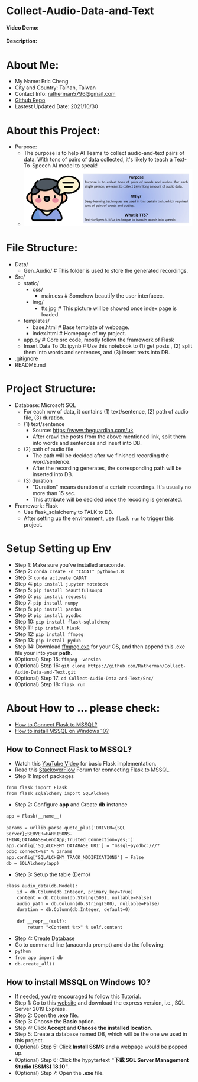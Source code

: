 # Collect-Audio-Data-and-Text
#### Video Demo:  <URL HERE>
#### Description:

# About Me:
* My Name: Eric Cheng
* City and Country: Tainan, Taiwan
* Contact Info: [ratherman5796@gmail.com](ratherman5796@gmail.com)
* [Github Repo](https://github.com/Ratherman/Collect-Audio-Data-and-Text)
* Lastest Updated Date: 2021/10/30

# About this Project:
* Purpose:
    * The purpose is to help AI Teams to collect audio-and-text pairs of data. With tons of pairs of data collected, it's likely to teach a Text-To-Speech AI model to speak!
    * ![](https://github.com/Ratherman/Collect-Audio-Data-and-Text/blob/main/Src/static/img/tts.jpg)

# File Structure:
- Data/
    - Gen_Audio/ # This folder is used to store the generated recordings.
- Src/
    - static/
        - css/
            - main.css # Somehow beautify the user interfacec.
        - img/
            - tts.jpg # This picture will be showed once index page is loaded.
    - templates/
        - base.html # Base template of webpage.
        - index.html # Homepage of my project.
    - app.py # Core src code, mostly follow the framework of Flask
    - Insert Data To Db.ipynb # Use this notebook to (1) get posts , (2) split them into words and sentences, and (3) insert texts into DB.
- .gitignore
- README.md

# Project Structure:
* Database: Microsoft SQL
    * For each row of data, it contains (1) text/sentence, (2) path of audio file, (3) duration.
    * (1) text/sentence
        * Source: https://www.theguardian.com/uk
        * After crawl the posts from the above mentioned link, split them into words and sentences and insert into DB.
    * (2) path of audio file
        * The path will be decided after we finished recording the word/sentence.
        * After the recording generates, the corresponding path will be inserted into DB.
    * (3) duration
        * "Duration" means duration of a certain recordings. It's usually no more than 15 sec.
        * This attribute will be decided once the recoding is generated. 
* Framework: Flask
    * Use flask_sqlalchemy to TALK to DB.
    * After setting up the environment, use `flask run` to trigger this project.

# Setup Setting up Env
* Step 1: Make sure you've installed anaconde.
* Step 2: `conda create -n "CADAT" python=3.8`
* Step 3: `conda activate CADAT`
* Step 4: `pip install jupyter notebook`
* Step 5: `pip install beautifulsoup4`
* Step 6: `pip install requests`
* Step 7: `pip install numpy`
* Step 8: `pip install pandas`
* Step 9: `pip install pyodbc`
* Step 10: `pip install flask-sqlalchemy`
* Step 11: `pip install flask`
* Step 12: `pip install ffmpeg`
* Step 13: `pip install pydub`
* Step 14: Download [ffmpeg.exe](https://github.com/BtbN/FFmpeg-Builds/releases) for your OS, and then append this .exe file your into your **path**.
* (Optional) Step 15: `ffmpeg -version`
* (Optional) Step 16: `git clone https://github.com/Ratherman/Collect-Audio-Data-and-Text.git`
* (Optional) Step 17: `cd Collect-Audio-Data-and-Text/Src/`
* (Optional) Step 18: `flask run`

# About How to ... please check:
* [How to Connect Flask to MSSQL?](https://github.com/Ratherman/Collect-Audio-Data-and-Text#how-to-connect-flask-to-mssql)
* [How to install MSSQL on Windows 10?](https://github.com/Ratherman/Collect-Audio-Data-and-Text#how-to-install-mssql-on-windows-10)

## How to Connect Flask to MSSQL?
* Watch this [YouTube Video](https://www.youtube.com/watch?v=Z1RJmh_OqeA) for basic Flask implementation.
* Read this [StackoverFlow](https://stackoverflow.com/questions/46739295/connect-to-mssql-database-using-flask-sqlalchemy) Forum for connecting Flask to MSSQL.
* Step 1: Import packages
```
from flask import Flask
from flask_sqlalchemy import SQLAlchemy

```
* Step 2: Configure **app** and Create **db** instance
```
app = Flask(__name__)

params = urllib.parse.quote_plus('DRIVER={SQL Server};SERVER=HARRISONS-THINK;DATABASE=LendApp;Trusted_Connection=yes;')
app.config['SQLALCHEMY_DATABASE_URI'] = "mssql+pyodbc:///?odbc_connect=%s" % params
app.config["SQLALCHEMY_TRACK_MODIFICATIONS"] = False
db = SQLAlchemy(app)
```

* Step 3: Setup the table (Demo)
```
class audio_data(db.Model):
    id = db.Column(db.Integer, primary_key=True)
    content = db.Column(db.String(500), nullable=False)
    audio_path = db.Column(db.String(500), nullable=False)
    duration = db.Column(db.Integer, default=0)
    
    def __repr__(self):
        return "<Content %r>" % self.content
```

* Step 4: Create Database
* Go to command line (anaconda prompt) and do the following:
* `python`
* `from app import db`
* `db.create_all()`

## How to install MSSQL on Windows 10?
* If needed, you're encouraged to follow this [Tutorial](https://www.guru99.com/download-install-sql-server.html).
* Step 1: Go to this [website](https://www.microsoft.com/en-in/sql-server/sql-server-downloads) and download the express version, i.e., SQL Server 2019 Express.
* Step 2: Open the **.exe** file.
* Step 3: Choose the **Basic** option.
* Step 4: Click **Accept** and **Choose the installed location**.
* Step 5: Create a database named DB, which will be the one we used in this project.
* (Optional) Step 5: Click **Install SSMS** and a webpage would be popped up.
* (Optional) Step 6: Click the hypytertext **"下載 SQL Server Management Studio (SSMS) 18.10"**.
* (Optional) Step 7: Open the **.exe** file.